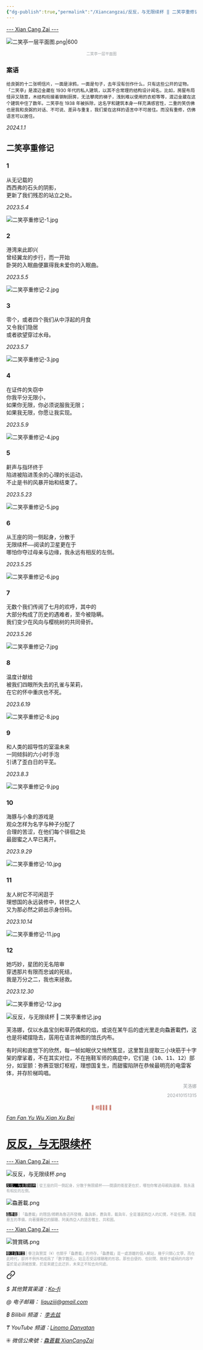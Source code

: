 ```yaml
---
{"dg-publish":true,"permalink":"/Xiancangzai/反反，与无限续杯 ‖ 二笑亭重修记/","tags":["李去兹","反反与无限续杯","良弼","绘画","芙洛娜"],"created":"2024-01-01T14:13:15.341+08:00"}
---
```



<div class="splitline"><a href="https://www.xiancangzai.com/">--- Xian Cang Zai ---</a></div>

![二笑亭一层平面图.png|600](/img/user/%E9%99%84%E4%BB%B6/%E9%99%84%E4%BB%B62024/%E4%BA%8C%E7%AC%91%E4%BA%AD%E4%B8%80%E5%B1%82%E5%B9%B3%E9%9D%A2%E5%9B%BE.png)

<center><font size="1" color=#999ea2>二笑亭一层平面图</font></center>

### 案语

<small>给良弼的十二张明信片，一面是涂鸦，一面是句子，去年没有创作什么，只有这些公开的证物。「二笑亭」是渡辺金蔵在 1930 年代的私人建筑，以其不合常理的结构设计闻名，比如，房屋布局怪异又随意，木结构衔接着钢制厨房，无法攀爬的梯子，浅到难以使用的衣柜等等，渡辺金蔵在这个建筑中住了数年。二笑亭在 1938 年被拆除，这名字和建筑本身一样充满感官性，二重的笑仿佛也是我和良弼的对话、不可说、差异与重复，我们爱在这样的语言中不可居住。而没有重修，仿佛语言可以居住。</small>

<cite>2024.1.1</cite>

## 二笑亭重修记

### 1

<pre>
从无记载的
西西弗的石头的阴影，
更新了我们残忍的站立之处。
</pre>

<cite>2023.5.4</cite>

<div class="spacer"></div>

![二笑亭重修记-1.jpg](/img/user/%E9%99%84%E4%BB%B6/%E9%99%84%E4%BB%B62023/%E4%BA%8C%E7%AC%91%E4%BA%AD%E9%87%8D%E4%BF%AE%E8%AE%B0-1.jpg)

### 2

<pre>
港湾来此即兴
曾经翼龙的步行，而一开始
卧哭的入眠曲便赢得我未爱你的入眠曲。
</pre>

<cite>2023.5.5</cite>

<div class="spacer"></div>

![二笑亭重修记-2.jpg](/img/user/%E9%99%84%E4%BB%B6/%E9%99%84%E4%BB%B62023/%E4%BA%8C%E7%AC%91%E4%BA%AD%E9%87%8D%E4%BF%AE%E8%AE%B0-2.jpg)

### 3

<pre>
零个，或者四个我们从中浮起的月食
又令我们隐居
或者欲望穿过水母。
</pre>

<cite>2023.5.7</cite>

<div class="spacer"></div>

![二笑亭重修记-3.jpg](/img/user/%E9%99%84%E4%BB%B6/%E9%99%84%E4%BB%B62023/%E4%BA%8C%E7%AC%91%E4%BA%AD%E9%87%8D%E4%BF%AE%E8%AE%B0-3.jpg)

### 4

<pre>
在证件的失窃中
你我平分无限小，
如果你无限，你必须说服我无限；
如果我无限，你愿让我实现。
</pre>

<cite>2023.5.9</cite>

<div class="spacer"></div>

![二笑亭重修记-4.jpg](/img/user/%E9%99%84%E4%BB%B6/%E9%99%84%E4%BB%B62023/%E4%BA%8C%E7%AC%91%E4%BA%AD%E9%87%8D%E4%BF%AE%E8%AE%B0-4.jpg)

### 5

<pre>
鼾声与指环终于
陷进被陷进羡余的心理的长运动，
不止是书的风暴开始和结束了。
</pre>

<cite>2023.5.23</cite>

<div class="spacer"></div>

![二笑亭重修记-5.jpg](/img/user/%E9%99%84%E4%BB%B6/%E9%99%84%E4%BB%B62023/%E4%BA%8C%E7%AC%91%E4%BA%AD%E9%87%8D%E4%BF%AE%E8%AE%B0-5.jpg)

### 6

<pre>
从王座的同一侧起身，分散于
无限续杯——阅读的卫星更在于
哪怕你夺过母亲与边缘，我永远有相反的左侧。
</pre>

<cite>2023.5.25</cite>

<div class="spacer"></div>

![二笑亭重修记-6.jpg](/img/user/%E9%99%84%E4%BB%B6/%E9%99%84%E4%BB%B62023/%E4%BA%8C%E7%AC%91%E4%BA%AD%E9%87%8D%E4%BF%AE%E8%AE%B0-6.jpg)

### 7

<pre>
无数个我们传阅了七月的欢呼，其中的
大部分构成了历史的遇难者，至今被隐瞒。
我们变少在风向与樱桃树的共同骨折。
</pre>

<cite>2023.5.26</cite>

<div class="spacer"></div>

![二笑亭重修记-7.jpg](/img/user/%E9%99%84%E4%BB%B6/%E9%99%84%E4%BB%B62023/%E4%BA%8C%E7%AC%91%E4%BA%AD%E9%87%8D%E4%BF%AE%E8%AE%B0-7.jpg)

### 8

<pre>
温度计献给
被我们四眼所失去的孔雀与茉莉，
在它的怀中重庆也不死。
</pre>

<cite>2023.6.19</cite>

<div class="spacer"></div>

![二笑亭重修记-8.jpg](/img/user/%E9%99%84%E4%BB%B6/%E9%99%84%E4%BB%B62023/%E4%BA%8C%E7%AC%91%E4%BA%AD%E9%87%8D%E4%BF%AE%E8%AE%B0-8.jpg)

### 9

<pre>
和人类的超导性的室温未来
一同倾斜的六小时手泡
引诱了歪白日的平芜。
</pre>

<cite>2023.8.3</cite>

<div class="spacer"></div>

![二笑亭重修记-9.jpg](/img/user/%E9%99%84%E4%BB%B6/%E9%99%84%E4%BB%B62023/%E4%BA%8C%E7%AC%91%E4%BA%AD%E9%87%8D%E4%BF%AE%E8%AE%B0-9.jpg)

### 10

<pre>
海豚与小象的游戏是
观众怎样为名字与种子分配了
合理的苦涩，在他们每个徘徊之处
最甜蜜之人早已离开。
</pre>

<cite>2023.9.29</cite>

<div class="spacer"></div>

![二笑亭重修记-10.jpg](/img/user/%E9%99%84%E4%BB%B6/%E9%99%84%E4%BB%B62023/%E4%BA%8C%E7%AC%91%E4%BA%AD%E9%87%8D%E4%BF%AE%E8%AE%B0-10.jpg)

### 11

<pre>
友人树它不可闲逛于
理想国的永远装修中，转世之人
又为那必然之卵出示身份码。
</pre>

<cite>2023.10.14</cite>

<div class="spacer"></div>

![二笑亭重修记-11.jpg](/img/user/%E9%99%84%E4%BB%B6/%E9%99%84%E4%BB%B62023/%E4%BA%8C%E7%AC%91%E4%BA%AD%E9%87%8D%E4%BF%AE%E8%AE%B0-11.jpg)

### 12

<pre>
她巧妙，星团的无名陪审
穿透那片有限而忠诚的死结，
我是万分之二，我也来拯救。
</pre>

<cite>2023.12.30</cite>

<div class="spacer"></div>

![二笑亭重修记-12.jpg](/img/user/%E9%99%84%E4%BB%B6/%E9%99%84%E4%BB%B62023/%E4%BA%8C%E7%AC%91%E4%BA%AD%E9%87%8D%E4%BF%AE%E8%AE%B0-12.jpg)

<div class="spacer"></div>

![反反，与无限续杯 ‖ 二笑亭重修记.jpg](/img/user/%E9%99%84%E4%BB%B6/%E9%99%84%E4%BB%B62024/%E5%8F%8D%E5%8F%8D%EF%BC%8C%E4%B8%8E%E6%97%A0%E9%99%90%E7%BB%AD%E6%9D%AF%20%E2%80%96%20%E4%BA%8C%E7%AC%91%E4%BA%AD%E9%87%8D%E4%BF%AE%E8%AE%B0.jpg)

<samp>芙洛娜，仅以水晶宝剑和草药偶和的焰，或说在某午后的虚光里走向鱻蒼載們，这也是将裙摆隐去，孱用在语言神图的馆氏内布。</samp>

<samp>有时间和直觉下的欣然，每一帧如眠伏又悄然笈显，这里暂且提取三小块筋于十字架的摩挲着，不在其实对位，不在拖鞋军师的病症中，它们是（10、11、12）部分，如室颤：弥赛亚银灯枢程，理想国复生，而甜蜜陷阱在恭候最明亮的电雷客体，并存阶梯鸣唱。</samp>

<div style=line-height:24px;font-size:12px;color:#999ea2;text-align:right>芙洛娜</div>

<div style=line-height:24px;font-size:12px;color:#999ea2;text-align:right>202410151315</div>

<div class="spacer"></div>

<p style="text-align:center;color:#B54434;font-size:0.8em;">▮ 相𨳹󾗖􁴆 ▮</p>

<div class="header-container">
    <div class="triangle"></div>
    <div class="collect-media" style="background-image: url('https://www.xiancangzai.com/img/user/%E9%99%84%E4%BB%B6/%E9%99%84%E4%BB%B62024/%E5%8F%8D%E5%8F%8D%EF%BC%8C%E4%B8%8E%E6%97%A0%E9%99%90%E7%BB%AD%E6%9D%AF.png');">
        <a href="https://www.xiancangzai.com/Xiancangzai/%E5%8F%8D%E5%8F%8D%EF%BC%8C%E4%B8%8E%E6%97%A0%E9%99%90%E7%BB%AD%E6%9D%AF/" class="ncard-link"></a>
        <div class="collect-text">
            <a href="https://www.xiancangzai.com/Xiancangzai/%E5%8F%8D%E5%8F%8D%EF%BC%8C%E4%B8%8E%E6%97%A0%E9%99%90%E7%BB%AD%E6%9D%AF/">
                <cite>Fan Fan Yu Wu Xian Xu Bei</cite>
                <h1>反反，与无限续杯</h1>
            </a>
        </div>
    </div>
</div>

<div class="splitline"><a href="https://www.xiancangzai.com/">--- Xian Cang Zai ---</a></div>

![反反，与无限续杯.png](/img/user/%E9%99%84%E4%BB%B6/%E9%99%84%E4%BB%B62024/%E5%8F%8D%E5%8F%8D%EF%BC%8C%E4%B8%8E%E6%97%A0%E9%99%90%E7%BB%AD%E6%9D%AF.png)

<p style="font-size:0.7em; color:#999ea2"><ins style="font-size:1em;background: black;color:white">反反，与无限续杯</ins> | 從王座的同一側起身，分散于無限續杯——閱讀的衛星更在於，哪怕你奪過母親與邊緣，我永遠有相反的左側。</p>

![鱻蒼載.png](/img/user/%E9%99%84%E4%BB%B6/%E9%99%84%E4%BB%B62024/%E9%B1%BB%E8%92%BC%E8%BC%89.png)

<p style="font-size:0.7em; color:#999ea2"><ins style="font-size:1em;background: black;color:white">鱻蒼載</ins> | 「鱻蒼載」的隱語/鴘轉為魯迅所發機，鱻與新，蒼與青，載與年，全是潘諾西亞人的幻覺，不是任務，而是悬亙的準備，向著彌賽亞的腳踵、阿美西亞人的語言僭主、共和囻。</p>

<div class="splitline"><a href="https://www.xiancangzai.com/">--- Xian Cang Zai ---</a></div>

![贊賞碼.png](/img/user/%E9%99%84%E4%BB%B6/%E9%99%84%E4%BB%B62024/%E8%B4%8A%E8%B3%9E%E7%A2%BC.png)

<p style="font-size:0.7em; color:#999ea2"><ins style="font-size:1em;background: black;color:white">眷注與贊賞</ins> | 眷注與贊賞（¥）也關乎「鱻蒼載」的持存，「鱻蒼載」是一處游離的個人網站，幾乎只關心文學，而在此時代，卻并不例外地成爲了「數字難民」，姑且忍受這樣驕稚的形容。那些自便的、但封閉、敞視于威柄的内容平臺於是必須被放棄，於是來建立此迂折，未來正不知去向何處。</p>


<div class="transclusion internal-embed is-loaded"><a class="markdown-embed-link" href="/xiancangzai/link-tree/" aria-label="Open link"><svg xmlns="http://www.w3.org/2000/svg" width="24" height="24" viewBox="0 0 24 24" fill="none" stroke="currentColor" stroke-width="2" stroke-linecap="round" stroke-linejoin="round" class="svg-icon lucide-link"><path d="M10 13a5 5 0 0 0 7.54.54l3-3a5 5 0 0 0-7.07-7.07l-1.72 1.71"></path><path d="M14 11a5 5 0 0 0-7.54-.54l-3 3a5 5 0 0 0 7.07 7.07l1.71-1.71"></path></svg></a><div class="markdown-embed">





<cite>$ 其他贊賞渠道：[Ko-fi](https://ko-fi.com/xiancangzai)</cite>

<cite>@ 电子邮箱： liquziii@gmail.com </cite>

<cite>฿ Bilibili 频道： [李去兹](https://space.bilibili.com/1676863200)</cite>

<cite>₸ YouTube 频道：[Linomo Danvatan](http://www.youtube.com/@LinomoDanvatan) </cite>

<cite>⁜ 微信公衆號：[鱻蒼載 XianCangZai](https://mp.weixin.qq.com/s/yneTMt9zIapGXF9yfuvOkg)</cite>


</div></div>

